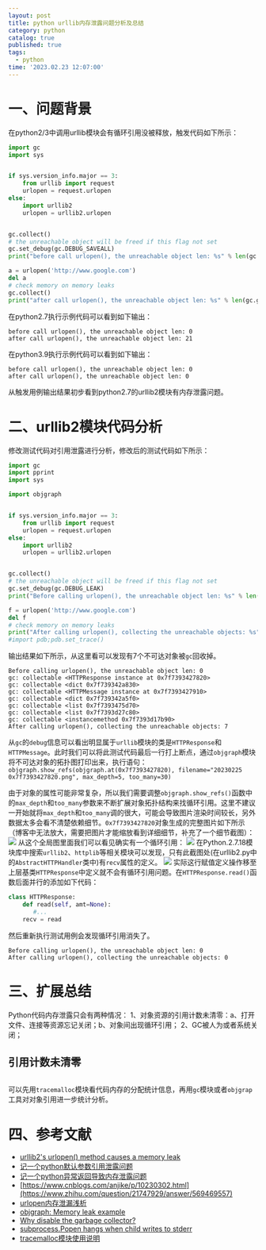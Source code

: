```yaml
---
layout: post
title: python urllib内存泄露问题分析及总结
category: python
catalog: true
published: true
tags:
  - python
time: '2023.02.23 12:07:00'
---
```


# 一、问题背景
在python2/3中调用urllib模块会有循环引用没被释放，触发代码如下所示：
```python
import gc
import sys


if sys.version_info.major == 3:
    from urllib import request
    urlopen = request.urlopen
else:
    import urllib2
    urlopen = urllib2.urlopen


gc.collect()
# the unreachable object will be freed if this flag not set
gc.set_debug(gc.DEBUG_SAVEALL)
print("before call urlopen(), the unreachable object len: %s" % len(gc.garbage))

a = urlopen('http://www.google.com')
del a
# check memory on memory leaks
gc.collect()
print("after call urlopen(), the unreachable object len: %s" % len(gc.garbage))
```
在python2.7执行示例代码可以看到如下输出：
```shell
before call urlopen(), the unreachable object len: 0
after call urlopen(), the unreachable object len: 21
```
在python3.9执行示例代码可以看到如下输出：
```shell
before call urlopen(), the unreachable object len: 0
after call urlopen(), the unreachable object len: 0
```
从触发用例输出结果初步看到python2.7的urllib2模块有内存泄露问题。

# 二、urllib2模块代码分析
修改测试代码对引用泄露进行分析，修改后的测试代码如下所示：
```python
import gc
import pprint
import sys

import objgraph


if sys.version_info.major == 3:
    from urllib import request
    urlopen = request.urlopen
else:
    import urllib2
    urlopen = urllib2.urlopen


gc.collect()
# the unreachable object will be freed if this flag not set
gc.set_debug(gc.DEBUG_LEAK)
print("Before calling urlopen(), the unreachable object len: %s" % len(gc.garbage))

f = urlopen('http://www.google.com')
del f
# check memory on memory leaks
print("After calling urlopen(), collecting the unreachable objects: %s" % gc.collect())
#import pdb;pdb.set_trace()
```
输出结果如下所示，从这里看可以发现有7个不可达对象被`gc`回收掉。
```
Before calling urlopen(), the unreachable object len: 0
gc: collectable <HTTPResponse instance at 0x7f7393427820>
gc: collectable <dict 0x7f739342a830>
gc: collectable <HTTPMessage instance at 0x7f7393427910>
gc: collectable <dict 0x7f739342a5f0>
gc: collectable <list 0x7f7393475d70>
gc: collectable <list 0x7f7393d27c80>
gc: collectable <instancemethod 0x7f7393d17b90>
After calling urlopen(), collecting the unreachable objects: 7
```
从`gc`的`debug`信息可以看出明显属于`urllib`模块的类是`HTTPResponse`和`HTTPMessage`。此时我们可以将此测试代码最后一行打上断点，通过`objgraph`模块将不可达对象的拓扑图打印出来，执行语句：
`objgraph.show_refs(objgraph.at(0x7f7393427820), filename="20230225 0x7f7393427820.png", max_depth=5, too_many=30)`

由于对象的属性可能非常复杂，所以我们需要调整`objgraph.show_refs()`函数中的`max_depth`和`too_many`参数来不断扩展对象拓扑结构来找循环引用。这里不建议一开始就将`max_depth`和`too_many`调的很大，可能会导致图片渲染时间较长，另外数据太多会看不清楚依赖细节。`0x7f7393427820`对象生成的完整图片如下所示（博客中无法放大，需要把图片才能缩放看到详细细节，补充了一个细节截图）：
![]({{site.baseurl}}/img/2023/Q1/20230225-0x7f7393427820.png)
从这个全局图里面我们可以看见确实有一个循环引用：
![]({{site.baseurl}}/img/2023/Q1/20230225-0x7f7393427820-2.png)
在Python.2.7.18模块库中搜索`urllib2`、`httplib`等相关模块可以发现，只有此截图处(在urllib2.py中的`AbstractHTTPHandler`类中)有`recv`属性的定义。
![]({{site.baseurl}}/img/2023/Q1/20230225-recv.png)
实际这行赋值定义操作移至上层基类`HTTPResponse`中定义就不会有循环引用问题。在`HTTPResponse.read()`函数后面并行的添加如下代码：
```python
class HTTPResponse:
    def read(self, amt=None):
       #...
    recv = read
```
然后重新执行测试用例会发现循环引用消失了。
```
Before calling urlopen(), the unreachable object len: 0
After calling urlopen(), collecting the unreachable objects: 0
```

# 三、扩展总结
Python代码内存泄露只会有两种情况：
1、对象资源的引用计数未清零：a、打开文件、连接等资源忘记关闭；b、对象间出现循环引用；
2、GC被人为或者系统关闭；

## 引用计数未清零
```python

```
可以先用`tracemalloc`模块看代码内存的分配统计信息，再用`gc`模块或者`objgrap`工具对对象引用进一步统计分析。

# 四、参考文献
- [urllib2's urlopen() method causes a memory leak](https://github.com/python/cpython/issues/42012)
- [记一个python默认参数引用泄露问题](https://shihai1991.github.io/python/2023/02/23/%E8%AE%B0%E4%B8%80%E4%B8%AApython%E9%BB%98%E8%AE%A4%E5%8F%82%E6%95%B0%E5%AF%BC%E8%87%B4%E5%BC%95%E7%94%A8%E6%B3%84%E9%9C%B2%E9%97%AE%E9%A2%98/)
- [记一个python异常返回导致内存泄露问题](https://shihai1991.github.io/python/2023/09/19/%E8%AE%B0%E4%B8%80%E4%B8%AApython%E5%BC%82%E5%B8%B8%E8%BF%94%E5%9B%9E%E5%AF%BC%E8%87%B4%E5%86%85%E5%AD%98%E6%B3%84%E9%9C%B2%E9%97%AE%E9%A2%98/)
- [https://www.cnblogs.com/anjike/p/10230302.html](https://www.zhihu.com/question/21747929/answer/569469557)
- [urlopen内存泄漏浅析](https://www.cnblogs.com/anjike/p/10230302.html)
- [objgraph: Memory leak example](https://mg.pov.lt/objgraph/#memory-leak-example)
- [Why disable the garbage collector?](https://stackoverflow.com/questions/20495946/why-disable-the-garbage-collector)
- [subprocess.Popen hangs when child writes to stderr](https://bugs.python.org/issue1336)
- [tracemalloc模块使用说明](https://docs.python.org/3/library/tracemalloc.html#module-tracemalloc)
